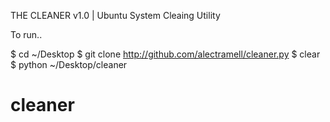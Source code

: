 THE CLEANER v1.0 | Ubuntu System Cleaing Utility

To run..

$ cd ~/Desktop
$ git clone http://github.com/alectramell/cleaner.py
$ clear
$ python ~/Desktop/cleaner 
# cleaner
